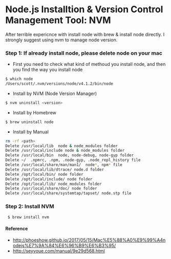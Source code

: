 # Node.js Installtion & Version Control Management Tool: NVM
After terrible expericnce with install node with brew & install node directly. I strongly suggest using nvm to manage node version.

### Step 1: If already install node, please delete node on your mac
 - First you need to check what kind of methoud you install node, and then you find the way you install node
```bash
$ which node
/Users/scott/.nvm/versions/node/v4.1.2/bin/node
```
- Install by NVM (Node Version Manager)
```bash
$ nvm uninstall <version>
```
- Install by Homebrew
```bash
$ brew uninstall node
```
- Install by Manual
```bash
rm -rf <path>
Delete /usr/local/lib  node & node_modules folder
Delete /usr/local/include node & node_modules folder
Delete /usr/local/bin  node, node-debug, node-gyp folder
Delete ~/  .npmrc, .npm, .node-gyp, .node_repl_history file
Delete /usr/local/share/man/man1/  node*, npm* file
Delete /usr/local/lib/dtrace/ node.d folder
Delete /opt/local/bin/ node folder
Delete /opt/local/include/ node folder
Delete /opt/local/lib/ node_modules folder
Delete /usr/local/share/doc/ node folder
Delete /usr/local/share/systemtap/tapset/ node.stp file
```

### Step 2: Install NVM
```bash
 $ brew install nvm
```

#### Reference
- http://phoeshow.github.io/2017/05/15/Mac%E5%88%A0%E9%99%A4nodejs%E7%9A%84%E6%96%B9%E6%B3%95/
- http://seyvoue.com/manual/9e29d568.html
